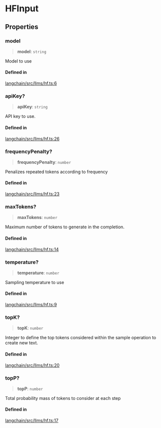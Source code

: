 HFInput
=======

Properties[](#properties "Direct link to Properties")
------------------------------------------------------

### model[](#model "Direct link to model")

> **model**: `string`

Model to use

#### Defined in[](#defined-in "Direct link to Defined in")

[langchain/src/llms/hf.ts:6](https://github.com/hwchase17/langchainjs/blob/1c1274d/langchain/src/llms/hf.ts#L6)

### apiKey?[](#apikey "Direct link to apiKey?")

> **apiKey**: `string`

API key to use.

#### Defined in[](#defined-in-1 "Direct link to Defined in")

[langchain/src/llms/hf.ts:26](https://github.com/hwchase17/langchainjs/blob/1c1274d/langchain/src/llms/hf.ts#L26)

### frequencyPenalty?[](#frequencypenalty "Direct link to frequencyPenalty?")

> **frequencyPenalty**: `number`

Penalizes repeated tokens according to frequency

#### Defined in[](#defined-in-2 "Direct link to Defined in")

[langchain/src/llms/hf.ts:23](https://github.com/hwchase17/langchainjs/blob/1c1274d/langchain/src/llms/hf.ts#L23)

### maxTokens?[](#maxtokens "Direct link to maxTokens?")

> **maxTokens**: `number`

Maximum number of tokens to generate in the completion.

#### Defined in[](#defined-in-3 "Direct link to Defined in")

[langchain/src/llms/hf.ts:14](https://github.com/hwchase17/langchainjs/blob/1c1274d/langchain/src/llms/hf.ts#L14)

### temperature?[](#temperature "Direct link to temperature?")

> **temperature**: `number`

Sampling temperature to use

#### Defined in[](#defined-in-4 "Direct link to Defined in")

[langchain/src/llms/hf.ts:9](https://github.com/hwchase17/langchainjs/blob/1c1274d/langchain/src/llms/hf.ts#L9)

### topK?[](#topk "Direct link to topK?")

> **topK**: `number`

Integer to define the top tokens considered within the sample operation to create new text.

#### Defined in[](#defined-in-5 "Direct link to Defined in")

[langchain/src/llms/hf.ts:20](https://github.com/hwchase17/langchainjs/blob/1c1274d/langchain/src/llms/hf.ts#L20)

### topP?[](#topp "Direct link to topP?")

> **topP**: `number`

Total probability mass of tokens to consider at each step

#### Defined in[](#defined-in-6 "Direct link to Defined in")

[langchain/src/llms/hf.ts:17](https://github.com/hwchase17/langchainjs/blob/1c1274d/langchain/src/llms/hf.ts#L17)